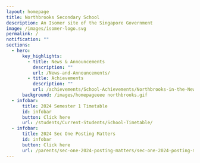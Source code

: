 ```yaml
---
layout: homepage
title: Northbrooks Secondary School
description: An Isomer site of the Singapore Government
image: /images/isomer-logo.svg
permalink: /
notification: ""
sections:
  - hero:
      key_highlights:
        - title: News & Announcements
          description: ""
          url: /News-and-Announcements/
        - title: Achievements
          description: ""
          url: /achievements/School-Achievements/Northbrooks-in-the-News-2020-2021/
      background: /images/homepageeee northbrooks.gif
  - infobar:
      title: 2024 Semester 1 Timetable
      id: infobar
      button: Click here
      url: /students/Current-Students/School-Timetable/
  - infobar:
      title: 2024 Sec One Posting Matters
      id: infobar
      button: Click here
      url: /parents/sec-one-2024-posting-matters/sec-one-2024-posting-matters/
---
```

